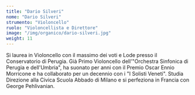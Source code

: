 ```yaml
---
title: "Dario Silveri"
nome: "Dario Silveri"
strumento: "Violoncello"
ruolo: "Violoncellista e Direttore"
image: "/img/organico/dario-silveri.jpg"
weight: 11
---
```


Si laurea in Violoncello con il massimo dei voti e Lode presso il Conservatorio di Perugia. Già Primo Violoncello dell'"Orchestra Sinfonica di Perugia e dell'Umbria", ha suonato per anni con il Premio Oscar Ennio Morricone e ha collaborato per un decennio con i "I Solisti Veneti". Studia Direzione alla Civica Scuola Abbado di Milano e si perfeziona in Francia con George Pehlivanian.
